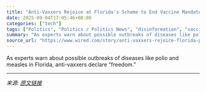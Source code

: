 ```yaml
---
title: "Anti-Vaxxers Rejoice at Florida’s Scheme to End Vaccine Mandates for Kids and Everyone Else"
date: 2025-09-04T17:05:46+08:00
categories: ["tech"]
tags: ["Politics", "Politics / Politics News", "disinformation", "vaccines", "politics", "Robert F. Kennedy Jr.", "health", "florida", "Pseudoscience"]
summary: "As experts warn about possible outbreaks of diseases like polio and measles in Florida, anti-vaxxers declare “freedom.”"
source_url: "https://www.wired.com/story/anti-vaxxers-rejoice-florida-plan-end-vaccine-mandate/"
---
```


As experts warn about possible outbreaks of diseases like polio and measles in Florida, anti-vaxxers declare “freedom.”

---

*来源: [原文链接](https://www.wired.com/story/anti-vaxxers-rejoice-florida-plan-end-vaccine-mandate/)*
